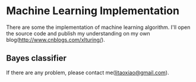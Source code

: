 # Machine Learning Implementation
There are some the implementation of machine learning algorithm. I'll open the source code and publish my understanding on my own blog(http://www.cnblogs.com/xlturing/). 

## Bayes classifier

If there are any problem, please contact me(litaoxiao@gmail.com).
